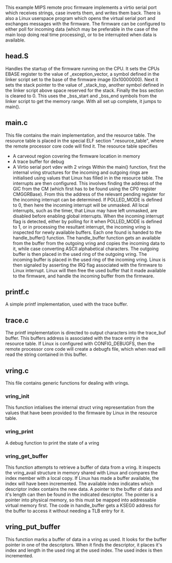 This example MIPS remote proc firmware implements a virtio serial port which receives strings, case inverts them, and writes them back. There is also a Linux userspace program which opens the virtual serial port and exchanges messages with the firmware.
The firmware can be configured to either poll for incoming data (which may be preferable in the case of the main loop doing real time processing), or to be interrupted when data is available.

## head.S
Handles the startup of the firmware running on the CPU. It sets the CPUs EBASE register to the value of _exception_vector, a symbol defined in the linker script set to the base of the firmware image (0x10000000). Next it sets the stack pointer to the value of _stack_top, another symbol defined in the linker script above space reserved for the stack. Finally the bss section is cleared to 0. This uses the _bss_start and _bss_end symbols from the linker script to get the memory range. With all set up complete, it jumps to main().

## main.c
This file contains the main implementation, and the resource table. The resource table is placed in the special ELF section ".resource_table", where the remote processor core code will find it. The resource table specifies
- A carveout region covering the firmware location in memory
- A trace buffer for debug
- A Virtio serial port vdev with 2 vrings
Within the main() function, first the internal vring structures for the incoming and outgoing rings are initialised using values that Linux has filled in in the resource table.
The interrupts are then configured. This involves finding the address of the GIC from the CM (which first has to be found using the CP0 register CMGGRBase). From this the address of the relevant pending register for the incoming interrupt can be determined. If POLLED_MODE is defined to 0, then here the incoming interrupt will be unmasked. All local interrupts, such as the timer, that Linux may have left unmasked, are disabled before enabling global interrupts.
When the incoming interrupt flag is detected, either by polling for it when POLLED_MODE is defined to 1, or in processing the resultant interrupt, the incoming vring is inspected for newly available buffers. Each one found is handed to the handle_buffer() function.
The handle_buffer function gets an available from the buffer from the outgoing vring and copies the incoming data to it, while case converting ASCII alphabetical characters. The outgoing buffer is then placed in the used ring of the outgoing vring. The incoming buffer is placed in the used ring of the incoming vring. Linux is then signaled by asserting the IRQ flag associated with the firmware to Linux interrupt.
Linux will then free the used buffer that it made available to the firmware, and handle the incoming buffer from the firmware.

## printf.c
A simple printf implementation, used with the trace buffer.

## trace.c
The printf implementation is directed to output characters into the trace_buf buffer. This buffers address is associated with the trace entry in the resource table. If Linux is configured with CONFIG_DEBUGFS, then the remote processor core code will create a debugfs file, which when read will read the string contained in this buffer.

## vring.c
This file contains generic functions for dealing with vrings.
### vring_init
This function intialises the internal struct vring representation from the values that have been provided to the firmware by Linux in the resource table.
###  vring_print
A debug function to print the state of a vring
###  vring_get_buffer
This function attempts to retrieve a buffer of data from a vring. It inspects the vring_avail structure in memory shared with Linux and compares the index member with a local copy. If Linux has made a buffer available, the index will have been incremented. The available index indicates which descriptor index contains the new data. A pointer to the buffer of data and it's length can then be found in the indicated descriptor. The pointer is a pointer into physical memory, so this must be mapped into addressable virtual memory first. The code in handle_buffer gets a KSEG0 address for the buffer to access it without needing a TLB entry for it.
##  vring_put_buffer
This function marks a buffer of data in a vring as used. It looks for the buffer pointer in one of the descriptors. When it finds the descriptor, it places it's index and length in the used ring at the used index. The used index is then incremented.